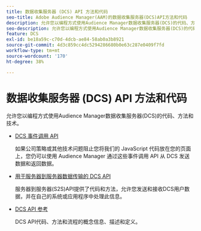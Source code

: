 ```yaml
---
title: 数据收集服务器 (DCS) API 方法和代码
seo-title: Adobe Audience Manager(AAM)的数据收集服务器(DCS)API方法和代码
description: 允许您以编程方式使用Audience Manager数据收集服务器(DCS)的代码、方法和技术。
seo-description: 允许您以编程方式使用Audience Manager数据收集服务器(DCS)的代码、方法和技术。
feature: DCS
exl-id: be18a59c-c70d-4dcb-ae84-58ab0a3b8921
source-git-commit: 4d3c859cc4dc5294286680b0e63c287e0409f7fd
workflow-type: tm+mt
source-wordcount: '170'
ht-degree: 38%

---
```


# 数据收集服务器 (DCS) API 方法和代码

允许您以编程方式使用Audience Manager数据收集服务器(DCS)的代码、方法和技术。

* [DCS 事件调用 API](/help/using/api/dcs-intro/dcs-event-calls/dcs-event-calls.md)

   如果公司策略或其他技术问题阻止您将我们的 JavaScript 代码放在您的页面上，您仍可以使用 Audience Manager 通过这些事件调用 API 从 DCS 发送数据和返回数据。

* [用于服务器到服务器数据传输的 DCS API](/help/using/api/dcs-intro/dcs-s2s/dcs-s2s.md)

   服务器到服务器(S2S)API提供了代码和方法，允许您发送和接收DCS用户数据，并在自己的系统或应用程序中处理此信息。

* [DCS API 参考](/help/using/api/dcs-intro/dcs-api-reference/dcs-api-methods.md)

   DCS API代码、方法和流程的概念信息、描述和定义。
